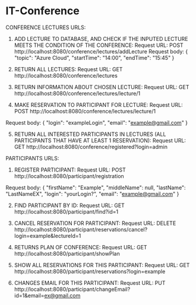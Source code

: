 # IT-Conference
CONFERENCE LECTURES URLS:

1. ADD LECTURE TO DATABASE, AND CHECK IF THE INPUTED LECTURE MEETS THE CONDITION OF THE CONFERENCE:
  Request URL: POST http://localhost:8080/conference/lectures/addLecture
  Request body:
  {
   "topic": "Azure Cloud",
    "startTime": "14:00",
    "endTime": "15:45"
  }
  
2. RETURN ALL LECTURES:
  Request URL: GET http://localhost:8080/conference/lectures

3. RETURN INFORMATION ABOUT CHOSEN LECTURE:
  Request URL: GET http://localhost:8080/conference/lectures/lecture/1

4. MAKE RESERVATION TO PARTICIPANT FOR LECTURE:
  Request URL: POST http://localhost:8080/conference/lectures/lecture/1

  Request body:
  {
    "login": "exampleLogin",
   "email": "example@gmail.com"
  }

5. RETURN ALL INTERESTED PARTICIPANTS IN LECTURES (ALL PARTICIPANTS THAT HAVE AT LEAST 1 RESERVATION):
  Request URL: GET http://localhost:8080/conference/registered?login=admin


PARTICIPANTS URLS:

1. REGISTER PARTICIPANT:
  Request URL: POST http://localhost:8080/participant/registration

  Request body:
   {
    "firstName": "Example",
    "middleName": null,
    "lastName": "LastNameEX",
    "login": "yourLogin?",
    "email": "example@gmail.com"
   }
   
2. FIND PARTICIPANT BY ID:
  Request URL: GET http://localhost:8080/participant/find?id=1

3. CANCEL RESERVATION FOR PARTICIPANT:
  Request URL: DELETE http://localhost:8080/participant/reservations/cancel?login=example&lectureId=1
  
4. RETURNS PLAN OF CONFERENCE:
  Request URL: GET http://localhost:8080/participant/showPlan

5. SHOW ALL RESERVATIONS FOR THIS PARTICIPANT:
  Request URL: GET http://localhost:8080/participant/reservations?login=example

6. CHANGES EMAIL FOR THIS PARTICIPANT:
  Request URL: PUT http://localhost:8080/participant/changeEmail?id=1&email=ex@gmail.com
